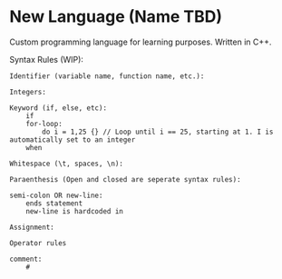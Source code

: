 # New Language (Name TBD)

Custom programming language for learning purposes. Written in C++.


Syntax Rules (WIP):

	Identifier (variable name, function name, etc.):

	Integers:

	Keyword (if, else, etc):
		if
		for-loop:
			do i = 1,25 {} // Loop until i == 25, starting at 1. I is automatically set to an integer
		when

	Whitespace (\t, spaces, \n):

	Paraenthesis (Open and closed are seperate syntax rules):

	semi-colon OR new-line:
		ends statement
		new-line is hardcoded in

	Assignment:

	Operator rules

	comment:
		#